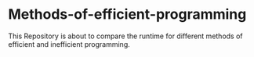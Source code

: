 # Methods-of-efficient-programming
 This Repository is about to compare the runtime for different methods of efficient and inefficient programming. 
 
